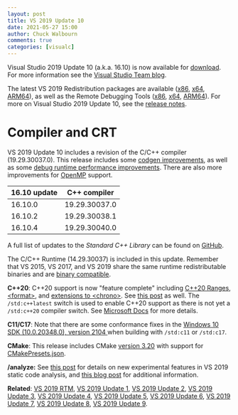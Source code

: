 ```yaml
---
layout: post
title: VS 2019 Update 10
date: 2021-05-27 15:00
author: Chuck Walbourn
comments: true
categories: [visualc]
---
```


Visual Studio 2019 Update 10 (a.k.a. 16.10) is now available for [download](https://visualstudio.microsoft.com/downloads/). For more information see the [Visual Studio Team blog](https://devblogs.microsoft.com/visualstudio/visual-studio-2019-v16-10-and-v16-11-preview-1-are-available-today/).
<!--more-->

The latest VS 2019 Redistribution packages are available ([x86](https://aka.ms/vs/16/release/VC_redist.x86.exe), [x64](https://aka.ms/vs/16/release/VC_redist.x64.exe), [ARM64](https://aka.ms/vs/16/release/VC_redist.arm64.exe)), as well as the Remote Debugging Tools ([x86](https://aka.ms/vs/16/release/RemoteTools.x86ret.enu.exe), [x64](https://aka.ms/vs/16/release/RemoteTools.amd64ret.enu.exe), [ARM64](https://aka.ms/vs/16/release/RemoteTools.arm64ret.enu.exe)). For more on Visual Studio 2019 Update 10, see the [release notes](https://docs.microsoft.com/en-us/visualstudio/releases/2019/release-notes).

<h1>Compiler and CRT</h1>

VS 2019 Update 10 includes a revision of the C/C++ compiler (19.29.30037.0). This release includes some [codgen improvements](https://devblogs.microsoft.com/cppblog/msvc-backend-updates-in-visual-studio-2019-version-16-10-preview-2/), as well as some [debug runtime performance improvements](https://devblogs.microsoft.com/cppblog/2x-3x-performance-improvements-for-debug-builds/). There are also more improvements for [OpenMP](https://devblogs.microsoft.com/cppblog/openmp-updates-and-fixes-for-cpp-in-visual-studio-2019-16-10/) support.

16.10 update | C++ compiler
--|--
16.10.0 | 19.29.30037.0
16.10.2 | 19.29.30038.1
16.10.4 | 19.29.30040.0

A full list of updates to the *Standard C++ Library* can be found on [GitHub](https://github.com/microsoft/STL/wiki/Changelog#vs-2019-1610).

The C/C++ Runtime (14.29.30037) is included in this update. Remember that VS 2015, VS 2017, and VS 2019 share the same runtime redistributable binaries and are [binary compatible](https://docs.microsoft.com/en-us/cpp/porting/binary-compat-2015-2017).

<strong>C++20</strong>: C++20 support is now "feature complete" including [C++20 Ranges](https://devblogs.microsoft.com/cppblog/c20-ranges-are-complete-in-visual-studio-2019-version-16-10/),  [\<format\>](https://devblogs.microsoft.com/cppblog/format-in-visual-studio-2019-version-16-10/), and [extensions to \<chrono\>](https://devblogs.microsoft.com/cppblog/cpp20s-extensions-to-chrono-available-in-visual-studio-2019-version-16-10/). See [this post](https://devblogs.microsoft.com/visualstudio/visual-studio-2019-v16-10-preview-2/) as well. The ``/std:c++latest`` switch is used to enable C++20 support as there is not yet a ``/std:c++20`` compiler switch. See [Microsoft Docs](https://docs.microsoft.com/en-us/cpp/overview/cpp-conformance-improvements?view=msvc-160) for more details.

<strong>C11/C17</strong>: Note that there are some conformance fixes in the [Windows 10 SDK (10.0.20348.0), version 2104 ](https://aka.ms/windowssdk) when building with ``/std:c11`` or ``/std:c17``.

<strong>CMake</strong>: This release includes CMake [version 3.20](https://cmake.org/cmake/help/latest/release/3.20.html) with support for [CMakePresets.json](https://devblogs.microsoft.com/cppblog/cmake-presets-integration-in-visual-studio-and-visual-studio-code/).

<strong>/analyze:</strong> See [this post](https://devblogs.microsoft.com/cppblog/new-static-analysis-rule-for-bounds-checking/) for details on new experimental features in VS 2019 static code analysis, and [this blog post](https://devblogs.microsoft.com/cppblog/static-analysis-fixes-improvements-and-updates-in-visual-studio-2019-version-16-10/) for additional information.

<strong>Related</strong>: <a href="https://walbourn.github.io/visual-studio-2019/">VS 2019 RTM</a>, <a href="https://walbourn.github.io/vs-2019-update-1/">VS 2019 Update 1</a>, <a href="https://walbourn.github.io/vs-2019-update-2/">VS 2019 Update 2</a>, <a href="https://walbourn.github.io/vs-2019-update-3/">VS 2019 Update 3</a>, <a href="https://walbourn.github.io/vs-2019-update-4/">VS 2019 Update 4</a>, <a href="https://walbourn.github.io/vs-2019-update-5/">VS 2019 Update 5</a>, <a href="https://walbourn.github.io/vs-2019-update-6/">VS 2019 Update 6</a>, <a href="https://walbourn.github.io/vs-2019-update-7/">VS 2019 Update 7</a>, <a href="https://walbourn.github.io/vs-2019-update-8/">VS 2019 Update 8</a>, <a href="https://walbourn.github.io/vs-2019-update-9/">VS 2019 Update 9</a>.
